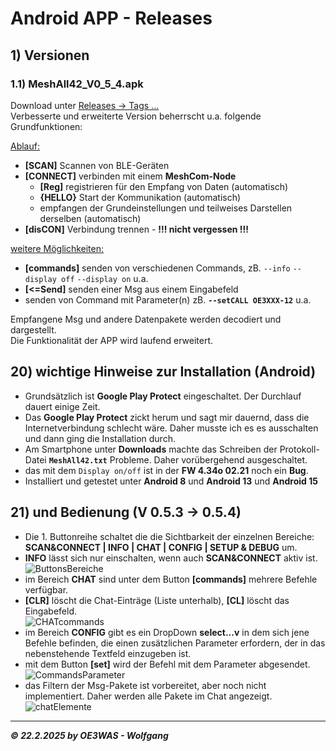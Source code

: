 # Android APP - Releases

## 1) Versionen

### 1.1) MeshAll42_V0_5_4.apk
Download unter [Releases -> Tags ...](https://github.com/karamo/MeshAll42_MIT-AI2/tags)  
Verbesserte und erweiterte Version beherrscht u.a. folgende Grundfunktionen:

<ins>Ablauf:</ins>  
* **[SCAN]** Scannen von BLE-Geräten
* **[CONNECT]** verbinden mit einem **MeshCom-Node**
  * **[Reg]** registrieren für den Empfang von Daten (automatisch)
  * **{HELLO}** Start der Kommunikation (automatisch)
  * empfangen der Grundeinstellungen und teilweises Darstellen derselben (automatisch)
* **[disCON]** Verbindung trennen - **!!! nicht vergessen !!!**

<ins>weitere Möglichkeiten:</ins>
* **[commands]** senden von verschiedenen Commands, zB. `--info` `--display off` `--display on` u.a.
* **[<=Send]** senden einer Msg aus einem Eingabefeld
* senden von Command mit Parameter(n) zB. **`--setCALL OE3XXX-12`** u.a.

Empfangene Msg und andere Datenpakete werden decodiert und dargestellt.  
Die Funktionalität der APP wird laufend erweitert.

## 20) wichtige Hinweise zur Installation  (Android)
* Grundsätzlich ist **Google Play Protect** eingeschaltet. Der Durchlauf dauert einige Zeit.
* Das **Google Play Protect** zickt herum und sagt mir dauernd, dass die Internetverbindung schlecht wäre. Daher musste ich es es ausschalten und dann ging die Installation durch.
* Am Smartphone unter **Downloads** machte das Schreiben der Protokoll-Datei **`MeshAll42.txt`** Probleme. Daher vorübergehend ausgeschaltet.
* das mit dem `Display on/off` ist in der **FW 4.34o 02.21** noch ein **Bug**.
* Installiert und getestet unter **Android 8** und **Android 13** und **Android 15**

## 21) und Bedienung (V 0.5.3 -> 0.5.4)
* Die 1. Buttonreihe schaltet die die Sichtbarkeit der einzelnen Bereiche:
 **SCAN&CONNECT | INFO | CHAT | CONFIG | SETUP & DEBUG** um.
* **INFO** lässt sich nur einschalten, wenn auch **SCAN&CONNECT** aktiv ist.  
 ![ButtonsBereiche](https://github.com/user-attachments/assets/0b72f1c2-540e-48b8-8a52-6cc86db2d5ae)  
* im Bereich **CHAT** sind unter dem Button **[commands]** mehrere Befehle verfügbar.
* **[CLR]** löscht die Chat-Einträge (Liste unterhalb), **[CL]** löscht das Eingabefeld.  
 ![CHATcommands](https://github.com/user-attachments/assets/831c4a95-f4d3-4e03-aaef-78158347c546)
* im Bereich **CONFIG** gibt es ein DropDown **select...v**  in dem sich jene Befehle befinden, die einen zusätzlichen Parameter erfordern, der in das nebenstehende Textfeld einzugeben ist.
* mit dem Button **[set]** wird der Befehl mit dem Parameter abgesendet.  
  ![CommandsParameter](https://github.com/user-attachments/assets/90c898f1-52be-435a-a20f-41ca8e16cd09)
* das Filtern der Msg-Pakete ist vorbereitet, aber noch nicht implementiert. Daher werden alle Pakete im Chat angezeigt.  
 ![chatElemente](https://github.com/user-attachments/assets/6d76f70e-b34b-4faf-b2f6-695da1e3d675)

___
***:copyright: 22.2.2025 by OE3WAS - Wolfgang***
